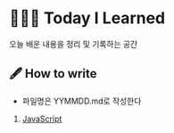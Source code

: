 # 👨🏽‍💻 Today I Learned

오늘 배운 내용을 정리 및 기록하는 공간

## 🖋 How to write

- 파일명은 YYMMDD.md로 작성한다

 1. [JavaScript](https://github.com/lightixxx/TIL/blob/master/JavaScript/JavaScript.md)
